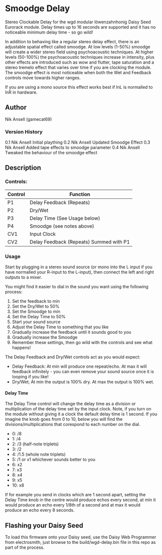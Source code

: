 # Smoodge Delay

Stereo Clockable Delay for the wgd modular löwenzahnhonig Daisy Seed Eurorack module.
Delay times up to 16 seconds are supported and it has no noticeable minimum delay time - so go wild!

In addition to behaving like a regular stereo delay effect, there is an adjustable spatial effect called smoodge.
At low levels (1-50%) smoodge will create a wider stereo field using psychoacoustic techniques.
At higher levels (50-100%) the psychoacoustic techniques increase in intensity, plus other effects are introduced such as wow and flutter, tape saturation and a stereo tremelo effect that varies over time if you are clocking the module.
The smoodge effect is most noticeable when both the Wet and Feedback controls move towards higher ranges.

If you are using a mono source this effect works best if InL is normalled to InR in hardware.

## Author

Nik Ansell (gamecat69)

### Version History
0.1		Nik Ansell		Initial plaything
0.2     Nik Ansell      Updated Smoodge Effect
0.3     Nik Ansell      Added tape effects to smoodge parameter
0.4     Nik Ansell      Tweaked the behaviour of the smoodge effect

## Description

### Controls:

| Control | Function        |
|---------|-----------------|
| P1      | Delay Feedback (Repeats)      |
| P2      | Dry/Wet      |
| P3      | Delay Time (See Usage below)      |
| P4      | Smoodge (see notes above)      |
| CV1     | Input Clock      |
| CV2     | Delay Feedback (Repeats) Summed with P1     |

### Usage

Start by plugging in a stereo sound source (or mono into the L input if you have normalled your R-input to the L-input), then connect the left and right outputs to a mixer.

You might find it easier to dial in the sound you want using the following process:

1. Set the feedback to min
2. Set the Dry/Wet to 50%
3. Set the Smoodge to min
4. Set the Delay Time to 50%
5. Start your sound source
6. Adjust the Delay Time to something that you like
7. Gradually increase the feedback until it sounds good to you
8. Gradually increase the Smoodge
9. Remember these settings, then go wild with the controls and see what happens!

The Delay Feedback and Dry/Wet controls act as you would expect:
- Delay Feedback: At min will produce one repeat/echo. At max it will feedback infinitely - you can even remove your sound source once it is looping if you like!
- Dry/Wet; At min the output is 100% dry. At max the output is 100% wet.

#### Delay Time

The Delay Time control will change the delay time as a division or multiplication of the delay time set by the input clock.
Note, if you turn on the module without giving it a clock the default delay time is 1 second.
If you imagine the knob goes from 0 to 10, below you will find the divisions/multiplications that corespond to each number on the dial.

- 0: /8
- 1: /4
- 2: /3 (half-note triplets)
- 3: /2
- 4: /1.5 (whole note triplets)
- 5: /1 or x1 whichever sounds better to you
- 6: x2
- 7: x3
- 8: x4
- 9: x5
- 10: x8

If for example you send in clocks which are 1 second apart, setting the Delay Time knob in the centre would produce echos every second, at min it would produce an echo every 1/8th of a second and at max it would produce an echo every 8 seconds.

## Flashing your Daisy Seed

To load this firmware onto your Daisy seed, use the Daisy Web Programmer from electrosmith, just browse to the build/wgd-delay.bin file in this repo as part of the process.